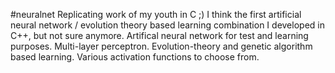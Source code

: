 #neuralnet
Replicating work of my youth in C ;) I think the first artificial neural network / evolution theory based learning combination I developed in C++, but not sure anymore.
Artifical neural network for test and learning purposes. Multi-layer perceptron. Evolution-theory and genetic algorithm based learning. Various activation functions to choose from. 
